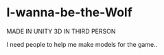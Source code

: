 # I-wanna-be-the-Wolf

MADE IN UNITY 3D IN THIRD PERSON

I need people to help me make models for the game..
